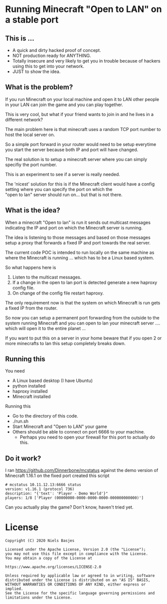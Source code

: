 Running Minecraft "Open to LAN" on a stable port
====

This is ...
---
- A quick and dirty hacked proof of concept.
- NOT production ready for ANYTHING.
- Totally insecure and very likely to get you in trouble because of hackers using this to get into your network.
- JUST to show the idea.

What is the problem?
---
If you run Minecraft on your local machine and open it to LAN other people in your LAN can join the game and you can play together.

This is very cool, but what if your friend wants to join in and he lives in a different network?

The main problem here is that minecraft uses a random TCP port number to host the local server on.

So a simple port forward in your router would need to be setup everytime you start the server because both IP and port will have changed.

The real solution is to setup a minecraft server where you can simply specifiy the port number.

This is an experiment to see if a server is really needed.

The 'nicest' solution for this is if the Minecraft client would have a config setting where you can specify the port on which the  
"open to lan" server should run on...  but that is not there.


What is the idea?
---
When a minecraft "Open to lan" is run it sends out multicast messages indicating the IP and port on which the Minecraft server is running.

The idea is listening to those messages and based on those messages setup a proxy that forwards a fixed IP and port towards the real server.

The current code POC is intended to run locally on the same machine as where the Minecraft is running ... which has to be a Linux based system.

So what happens here is 

1. Listen to the multicast messages.
2. If a change in the open to lan port is detected generate a new haproxy config file.
3. On change of the config file restart haproxy.
 
The only requirement now is that the system on which Minecraft is run gets a fixed IP from the router.

So now you can setup a permanent port forwarding from the outside to the system running Minecraft and you can open to lan your minecraft server .... which will open it to the entire planet ...

If you want to put this on a server in your home beware that if you open 2 or more minecrafts to lan this setup completely breaks down.

Running this
---
You need
- A Linux based desktop (I have Ubuntu)
- python installed
- haproxy installed
- Minecraft installed

Running this
- Go to the directory of this code.
- ./run.sh
- Start Minecraft and "Open to LAN" your game
- Others should be able to connect on port 6666 to your machine.
  - Perhaps you need to open your firewall for this port to actually do this.

Do it work?
---
I ran https://github.com/Dinnerbone/mcstatus against the demo version of Minecraft 1.16.1 on the fixed port created this script

    # mcstatus 10.11.12.13:6666 status
    version: v1.16.1 (protocol 736)
    description: "{'text': 'Player - Demo World'}"
    players: 1/8 ['Player (00000000-0000-0000-0000-000000000000)']

Can you actually play the game? Don't know, haven't tried yet.

License
=======

    Copyright (C) 2020 Niels Basjes

    Licensed under the Apache License, Version 2.0 (the "License");
    you may not use this file except in compliance with the License.
    You may obtain a copy of the License at

    https://www.apache.org/licenses/LICENSE-2.0

    Unless required by applicable law or agreed to in writing, software
    distributed under the License is distributed on an "AS IS" BASIS,
    WITHOUT WARRANTIES OR CONDITIONS OF ANY KIND, either express or implied.
    See the License for the specific language governing permissions and
    limitations under the License.

